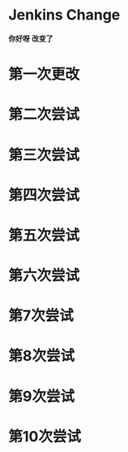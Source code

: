 <!--
 * @Descripttion: 
 * @Author: Cxy
 * @Date: 2022-06-17 14:20:55
 * @LastEditors: Cxy
 * @LastEditTime: 2022-06-22 15:12:32
 * @FilePath: \ehomes-adminc:\Users\seahappy\Desktop\dfgsfdh\Jenkins\README.md
-->
# Jenkins Change
**你好呀**
**改变了**
# 第一次更改
# 第二次尝试
# 第三次尝试
# 第四次尝试
# 第五次尝试
# 第六次尝试
# 第7次尝试
# 第8次尝试
# 第9次尝试
# 第10次尝试